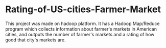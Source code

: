 # Rating-of-US-cities-Farmer-Market

This project was made on hadoop platform. It has a Hadoop Map/Reduce program which collects information about farmer's markets in American cities, and outputs the number of farmer's markets and a rating of how good that city's markets are.
